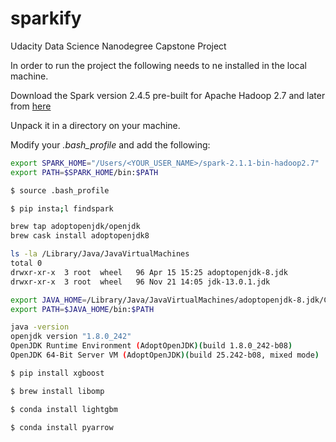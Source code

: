 # sparkify

Udacity Data Science Nanodegree Capstone Project

In order to run the project the following needs to ne installed in the local machine.

Download the Spark version 2.4.5 pre-built for Apache Hadoop 2.7 and later from [here](http://spark.apache.org/downloads.html)

Unpack it in a directory on your machine.

Modify your *.bash_profile* and add the following:

```sh
export SPARK_HOME="/Users/<YOUR_USER_NAME>/spark-2.1.1-bin-hadoop2.7"
export PATH=$SPARK_HOME/bin:$PATH
```

```sh
$ source .bash_profile
```

```sh
$ pip insta;l findspark
```

```sh
brew tap adoptopenjdk/openjdk
brew cask install adoptopenjdk8
```

```sh
ls -la /Library/Java/JavaVirtualMachines
total 0
drwxr-xr-x  3 root  wheel   96 Apr 15 15:25 adoptopenjdk-8.jdk
drwxr-xr-x  3 root  wheel   96 Nov 21 14:05 jdk-13.0.1.jdk
```

```sh
export JAVA_HOME=/Library/Java/JavaVirtualMachines/adoptopenjdk-8.jdk/Contents/Home
export PATH=$JAVA_HOME/bin:$PATH
```

```sh
java -version
openjdk version "1.8.0_242"
OpenJDK Runtime Environment (AdoptOpenJDK)(build 1.8.0_242-b08)
OpenJDK 64-Bit Server VM (AdoptOpenJDK)(build 25.242-b08, mixed mode)
```

```sh
$ pip install xgboost
```

```sh
$ brew install libomp
```

```sh
$ conda install lightgbm
```

```sh
$ conda install pyarrow
```
